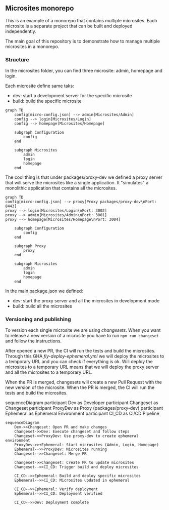 ## Microsites monorepo
This is an example of a monorepo that contains multiple microsites. 
Each microsite is a separate project that can be built and deployed independently. 

The main goal of this repository is to demonstrate how to manage multiple microsites in a monorepo. 

### Structure

In the microsites folder, you can find three microsite: admin, homepage and login.

Each microsite define same taks:
- dev: start a development server for the specific microsite
- build: build the specific microsite


```mermaid
graph TD
    config[micro-config.json] --> admin[Microsites/Admin]
    config --> login[Microsites/Login]
    config --> homepage[Microsites/Homepage]

    subgraph Configuration
        config
    end

    subgraph Microsites
        admin
        login
        homepage
    end
```


The cool thing is that under packages/proxy-dev we defined a proxy server that will serve the microsites like a single application.
It "simulates" a monolithic application that contains all the microsites.


```mermaid
graph TD
config[micro-config.json] --> proxy[Proxy packages/proxy-dev\nPort: 8443]
proxy --> login[Microsites/Login\nPort: 3002]
proxy --> admin[Microsites/Admin\nPort: 3001]
proxy --> homepage[Microsites/Homepage\nPort: 3004]

    subgraph Configuration
        config
    end

    subgraph Proxy
        proxy
    end

    subgraph Microsites
        admin
        login
        homepage
    end
```

In the main package.json we defined:
- dev: start the proxy server and all the microsites in development mode
- build: build all the microsites

### Versioning and publishing
To version each single microsite we are using *changesets*. 
When you want to release a new version of a microsite you have to run `npm run changeset` and follow the instructions.

After opened a new PR, the CI will run the tests and build the microsites. 
Through this GHA *fly-deploy-ephemeral.yml* we will deploy the microsites to a temporary URL and you can check if everything is ok.
Will deploy the microsites to a temporary URL means that we will deploy the proxy server and all the microsites to a temporary URL.

When the PR is merged, changesets will create a new Pull Request with the new version of the microsite.
When the PR is merged, the CI will run the tests and build the microsites.

sequenceDiagram
participant Dev as Developer
participant Changeset as Changeset
participant ProxyDev as Proxy (packages/proxy-dev)
participant Ephemeral as Ephemeral Environment
participant CI_CD as CI/CD Pipeline

```mermaid
sequenceDiagram
    Dev->>Changeset: Open PR and make changes
    Changeset->>Dev: Execute changeset and follow steps
    Changeset->>ProxyDev: Use proxy-dev to create ephemeral environment
    ProxyDev->>+Ephemeral: Start microsites (Admin, Login, Homepage)
    Ephemeral-->>ProxyDev: Microsites running
    Changeset-->>Changeset: Merge PR

    Changeset->>Changeset: Create PR to update microsites
    Changeset-->>CI_CD: Trigger build and deploy microsites

    CI_CD-->>Ephemeral: Build and deploy specific microsites
    Ephemeral-->>CI_CD: Microsites updated in ephemeral

    CI_CD-->>Ephemeral: Verify deployment
    Ephemeral-->>CI_CD: Deployment verified

    CI_CD-->>Dev: Deployment complete
```



